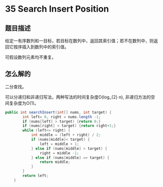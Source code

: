 # 35 Search Insert Position

## 题目描述

给定一有序数列和一目标，若目标在数列中，返回其索引值；若不在数列中，则返回它按序插入到数列中的索引值。

可假设数列元素均不重复。

## 怎么解的

二分查找。

可以分递归和非递归写法，两种写法的时间复杂度O(log_{2} n), 非递归方法的空间复杂度为O(1)。

```java
public int searchInsert(int[] nums, int target) {
        int left= 0, right = nums.length -1;
        if (nums[left] > target) {return 0;}
        if (nums[right] < target) {return right+1;}
        while (left<= right) {
            int middle = (left + right) / 2;
            if (nums[middle]< target) {
                left = middle + 1;
            } else if (nums[middle] > target) {
                right = middle -1;
            } else if (nums[middle] == target) {
                return middle;
            }
        }
        return left;
    }
```

